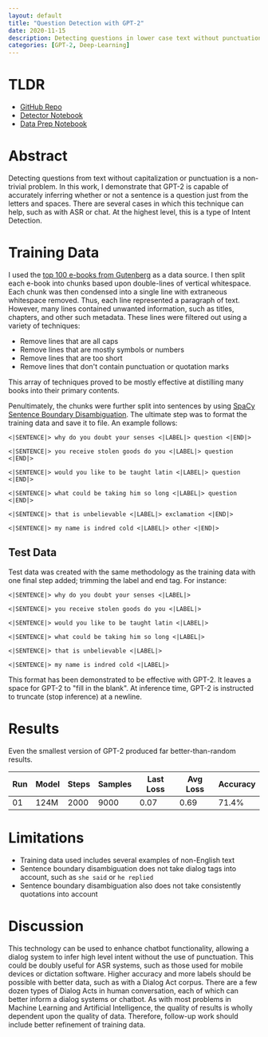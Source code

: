 ```yaml
---
layout: default
title: "Question Detection with GPT-2"
date: 2020-11-15
description: Detecting questions in lower case text without punctuation
categories: [GPT-2, Deep-Learning]
---
```


# TLDR

- [GitHub Repo](https://github.com/daveshap/QuestionDetector)
- [Detector Notebook](https://github.com/daveshap/QuestionDetector/blob/main/QuestionDetector.ipynb)
- [Data Prep Notebook](https://github.com/daveshap/QuestionDetector/blob/main/DownloadGutenbergTop100.ipynb)

# Abstract

Detecting questions from text without capitalization or punctuation is a non-trivial problem. 
In this work, I demonstrate that GPT-2 is capable of accurately inferring whether or not a sentence is a question just from the letters and spaces. 
There are several cases in which this technique can help, such as with ASR or chat. At the highest level, this is a type of Intent Detection. 

# Training Data

I used the [top 100 e-books from Gutenberg](https://www.gutenberg.org/browse/scores/top#books-last30) as a data source. 
I then split each e-book into chunks based upon double-lines of vertical whitespace. Each chunk was then condensed into a single line with extraneous whitespace removed. 
Thus, each line represented a paragraph of text. However, many lines contained unwanted information, such as titles, chapters, and other such metadata. 
These lines were filtered out using a variety of techniques:

- Remove lines that are all caps
- Remove lines that are mostly symbols or numbers
- Remove lines that are too short
- Remove lines that don't contain punctuation or quotation marks

This array of techniques proved to be mostly effective at distilling many books into their primary contents. 

Penultimately, the chunks were further split into sentences by using 
[SpaCy Sentence Boundary Disambiguation](https://spacy.io/universe/project/python-sentence-boundary-disambiguation).
The ultimate step was to format the training data and save it to file. An example follows:

```
<|SENTENCE|> why do you doubt your senses <|LABEL|> question <|END|>

<|SENTENCE|> you receive stolen goods do you <|LABEL|> question <|END|>

<|SENTENCE|> would you like to be taught latin <|LABEL|> question <|END|>

<|SENTENCE|> what could be taking him so long <|LABEL|> question <|END|>

<|SENTENCE|> that is unbelievable <|LABEL|> exclamation <|END|>

<|SENTENCE|> my name is indred cold <|LABEL|> other <|END|>
```

## Test Data

Test data was created with the same methodology as the training data with one final step added; trimming the label and end tag. For instance:

```
<|SENTENCE|> why do you doubt your senses <|LABEL|> 

<|SENTENCE|> you receive stolen goods do you <|LABEL|> 

<|SENTENCE|> would you like to be taught latin <|LABEL|> 

<|SENTENCE|> what could be taking him so long <|LABEL|> 

<|SENTENCE|> that is unbelievable <|LABEL|> 

<|SENTENCE|> my name is indred cold <|LABEL|> 
```

This format has been demonstrated to be effective with GPT-2. It leaves a space for GPT-2 to "fill in the blank". 
At inference time, GPT-2 is instructed to truncate (stop inference) at a newline. 

# Results

Even the smallest version of GPT-2 produced far better-than-random results. 

| Run | Model | Steps | Samples | Last Loss | Avg Loss | Accuracy |
|---|---|---|---|---|---|---|
| 01 | 124M | 2000 | 9000 | 0.07 | 0.69 | 71.4% |

# Limitations

- Training data used includes several examples of non-English text
- Sentence boundary disambiguation does not take dialog tags into account, such as `she said` or `he replied`
- Sentence boundary disambiguation also does not take consistently quotations into account 

# Discussion

This technology can be used to enhance chatbot functionality, allowing a dialog system to infer high level intent without the use of punctuation.
This could be doubly useful for ASR systems, such as those used for mobile devices or dictation software. Higher accuracy and more labels should be possible with better data,
such as with a Dialog Act corpus. There are a few dozen types of Dialog Acts in human conversation, each of which can better inform a dialog systems or chatbot. 
As with most problems in Machine Learning and Artificial Intelligence, the quality of results is wholly dependent upon the quality of data. 
Therefore, follow-up work should include better refinement of training data. 



